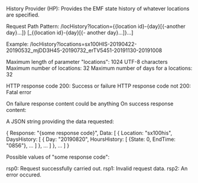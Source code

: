 History Provider (HP): Provides the EMF state history of whatever locations are specified.

Request Path Pattern: /locHistory?location={{location id}-{day}[{-another day}...]}
[_{{location id}-{day}[{- another day}...]}...]

Example: /locHistory?locations=sx100HIS-20190422-20190532_mjDD3H45-20190732_erTV5451-20191130-20191008

Maximum length of parameter "locations": 1024 UTF-8 characters
Maximum number of locations: 32
Maximum number of days for a locations: 32

HTTP response code 200: Success or failure
HTTP response code not 200: Fatal error

On failure response content could be anything
On success response content:

A JSON string providing the data requested:

{
Response: "{some response code}",
Data: [
	{
	Location: "sx100his",
	DaysHistory: [
		{
		Day: "20190820",
		HoursHistory: [
			{State: 0, EndTime: "0856"}, ...
		]
		}, ...
	]
	}, ...
]
}

Possible values of "some response code":

rsp0: Request successfully carried out.
rsp1: Invalid request data.
rsp2: An error occured.

